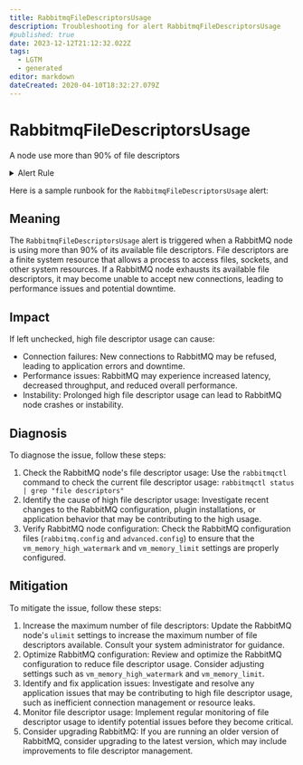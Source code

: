 ```yaml
---
title: RabbitmqFileDescriptorsUsage
description: Troubleshooting for alert RabbitmqFileDescriptorsUsage
#published: true
date: 2023-12-12T21:12:32.022Z
tags: 
  - LGTM
  - generated
editor: markdown
dateCreated: 2020-04-10T18:32:27.079Z
---
```


# RabbitmqFileDescriptorsUsage

A node use more than 90% of file descriptors

<details>
  <summary>Alert Rule</summary>

{{% rule "rabbitmq/rabbitmq-exporter.yml" "RabbitmqFileDescriptorsUsage" %}}

{{% comment %}}

```yaml
alert: RabbitmqFileDescriptorsUsage
expr: rabbitmq_process_open_fds / rabbitmq_process_max_fds * 100 > 90
for: 2m
labels:
    severity: warning
annotations:
    summary: RabbitMQ file descriptors usage (instance {{ $labels.instance }})
    description: |-
        A node use more than 90% of file descriptors
          VALUE = {{ $value }}
          LABELS = {{ $labels }}
    runbook: https://github.com/srerun/prometheus-alerts/blob/main/content/runbooks/rabbitmq-exporter/RabbitmqFileDescriptorsUsage.md

```

{{% /comment %}}

</details>


Here is a sample runbook for the `RabbitmqFileDescriptorsUsage` alert:

## Meaning

The `RabbitmqFileDescriptorsUsage` alert is triggered when a RabbitMQ node is using more than 90% of its available file descriptors. File descriptors are a finite system resource that allows a process to access files, sockets, and other system resources. If a RabbitMQ node exhausts its available file descriptors, it may become unable to accept new connections, leading to performance issues and potential downtime.

## Impact

If left unchecked, high file descriptor usage can cause:

* Connection failures: New connections to RabbitMQ may be refused, leading to application errors and downtime.
* Performance issues: RabbitMQ may experience increased latency, decreased throughput, and reduced overall performance.
* Instability: Prolonged high file descriptor usage can lead to RabbitMQ node crashes or instability.

## Diagnosis

To diagnose the issue, follow these steps:

1. Check the RabbitMQ node's file descriptor usage: Use the `rabbitmqctl` command to check the current file descriptor usage: `rabbitmqctl status | grep "file descriptors"`
2. Identify the cause of high file descriptor usage: Investigate recent changes to the RabbitMQ configuration, plugin installations, or application behavior that may be contributing to the high usage.
3. Verify RabbitMQ node configuration: Check the RabbitMQ configuration files (`rabbitmq.config` and `advanced.config`) to ensure that the `vm_memory_high_watermark` and `vm_memory_limit` settings are properly configured.

## Mitigation

To mitigate the issue, follow these steps:

1. Increase the maximum number of file descriptors: Update the RabbitMQ node's `ulimit` settings to increase the maximum number of file descriptors available. Consult your system administrator for guidance.
2. Optimize RabbitMQ configuration: Review and optimize the RabbitMQ configuration to reduce file descriptor usage. Consider adjusting settings such as `vm_memory_high_watermark` and `vm_memory_limit`.
3. Identify and fix application issues: Investigate and resolve any application issues that may be contributing to high file descriptor usage, such as inefficient connection management or resource leaks.
4. Monitor file descriptor usage: Implement regular monitoring of file descriptor usage to identify potential issues before they become critical.
5. Consider upgrading RabbitMQ: If you are running an older version of RabbitMQ, consider upgrading to the latest version, which may include improvements to file descriptor management.